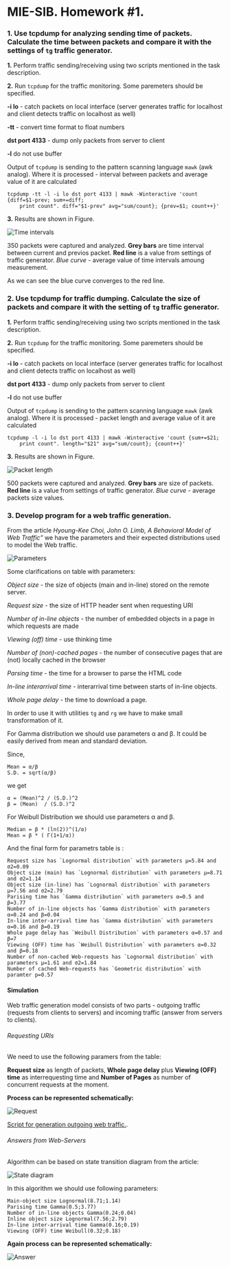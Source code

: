 # MIE-SIB. Homework #1. 

### 1. Use tcpdump for analyzing sending time of packets. Calculate the time between packets and compare it with the settings of `tg` traffic generator.

 **1.** Perform traffic sending/receiving using two scripts mentioned in the task description.

 **2.** Run `tcpdump` for the traffic monitoring. Some paremeters should be specified. 
	
   **-i lo** - catch packets on local interface (server generates traffic for localhost and client detects traffic on localhost as well)
	
   **-tt** - convert time format to float numbers
	
   **dst port 4133** - dump only packets from server to client
	
   **-l** do not use buffer 
	
Output of `tcpdump` is sending to the pattern scanning language `mawk` (awk analog). Where it is processed - interval between packets and average value of it are calculated

	tcpdump -tt -l -i lo dst port 4133 | mawk -Winteractive 'count {diff=$1-prev; sum+=diff; 
		print count". diff="$1-prev" avg="sum/count}; {prev=$1; count++}'

**3.** Results are shown in Figure.

![Time intervals](https://github.com/platomik/MIE-SIB/raw/master/homework2/timeintervals.jpg)

350 packets were captured and analyzed. **Grey bars** are time interval between current and previos packet. **Red line** is a value from settings of traffic generator. *Blue curve* - average value of time intervals amoung measurement. 

As we can see the blue curve converges to the red line.

### 2. Use tcpdump for traffic dumping. Calculate the size of packets and compare it with the setting of `tg` traffic generator.

 **1.** Perform traffic sending/receiving using two scripts mentioned in the task description.

 **2.** Run `tcpdump` for the traffic monitoring. Some paremeters should be specified. 

   **-i lo** - catch packets on local interface (server generates traffic for localhost and client detects traffic on localhost as well)
	
   **dst port 4133** - dump only packets from server to client
	
   **-l** do not use buffer 
	
Output of `tcpdump` is sending to the pattern scanning language `mawk` (awk analog). Where it is processed - packet length and average value of it are calculated

	tcpdump -l -i lo dst port 4133 | mawk -Winteractive 'count {sum+=$21; 
		print count". length="$21" avg="sum/count}; {count++}'

**3.** Results are shown in Figure.

![Packet length](https://github.com/platomik/MIE-SIB/raw/master/homework2/packetlength.jpg)

500 packets were captured and analyzed. **Grey bars** are size of packets. **Red line** is a value from settings of traffic generator. *Blue curve* - average packets size values. 

### 3. Develop program for a web traffic generation.

From the article *Hyoung-Kee Choi, John O. Limb, A Behavioral Model of Web Traffic"* we have the parameters and their expected distributions used to model the Web traffic.

![Parameters](https://github.com/platomik/MIE-SIB/raw/master/homework2/parameters.jpg)

Some clarifications on table with parameters:

*Object size* - the size of objects (main and in-line) stored on the remote server.

*Request size* - the size of HTTP header sent when requesting URI

*Number of in-line objects* - the number of embedded objects in a page in which requests are made

*Viewing (off) time* - use thinking time

*Number of (non)-cached pages* - the number of consecutive pages that are (not) locally cached in the browser

*Parsing time* - the time for a browser to parse the HTML code

*In-line interarrival time* - interarrival time between starts of in-line objects.

*Whole page delay* - the time to download a page.

In order to use it with utilities `tg` and `rg` we have to make small transformation of it. 

For Gamma distribution we should use parameters α and β. It could be easily derived from mean and standard deviation.

Since, 

	Mean = α/β
	S.D. = sqrt(α/β)

we get

	α = (Mean)^2 / (S.D.)^2
	β = (Mean)  / (S.D.)^2

For Weibull Distribution we should use parameters α and β. 

	Median = β * (ln(2))^(1/α)
	Mean = β * ( Г(1+1/α)) 

And the final form for parametrs table is :

	Request size has `Lognormal distribution` with parameters μ=5.84 and σ2=0.09
	Object size (main) has `Lognormal distribution` with parameters μ=8.71 and σ2=1.14
	Object size (in-line) has `Lognormal distribution` with parameters μ=7.56 and σ2=2.79
	Parising time has `Gamma distribution` with parameters α=0.5 and β=3.77
	Number of in-line objects has `Gamma distribution` with parameters α=0.24 and β=0.04
	In-line inter-arrival time has `Gamma distribution` with parameters α=0.16 and β=0.19
	Whole page delay has `Weibull Distribution` with parameters α=0.57 and β=7
	Viewing (OFF) time has `Weibull Distribution` with parameters α=0.32 and β=0.18
	Number of non-cached Web-requests has `Lognormal distribution` with parameters μ=1.61 and σ2=1.84
	Number of cached Web-requests has `Geometric distribution` with paramter p=0.57

#### Simulation

Web traffic generation model consists of two parts - outgoing traffic (requests from clients to servers) and incoming traffic (answer from servers to clients).

###### Requesting URIs

We need to use the following paramers from the table:

**Request size** as length of packets, **Whole page delay** plus **Viewing (OFF) time** as interrequesting time and **Number of Pages** as number of concurrent requests at the moment.

**Process can be represented schematically:**

![Request](https://github.com/platomik/MIE-SIB/raw/master/homework2/req.jpg)

[Script for generation outgoing web traffic.](https://github.com/platomik/MIE-SIB/blob/master/homework2/out.sh "out.sh").

###### Answers from Web-Servers

Algorithm can be based on state transition diagram from the article:

![State diagram](https://github.com/platomik/MIE-SIB/raw/master/homework2/statedia.jpg)

In this algorithm we should use following parameters:

	Main-object size Lognormal(8.71;1.14)
	Parising time Gamma(0.5;3.77)
	Number of in-line objects Gamma(0.24;0.04)
	Inline object size Lognormal(7.56;2.79)
	In-line inter-arrival time Gamma(0.16;0.19)
	Viewing (OFF) time Weibull(0.32;0.18)

**Again process can be represented schematically:**

![Answer](https://github.com/platomik/MIE-SIB/raw/master/homework2/ans.jpg)

